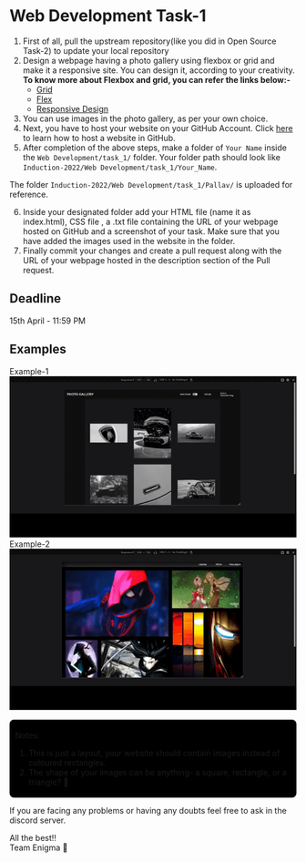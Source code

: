# Web Development Task-1

1. First of all, pull the upstream repository(like you did in Open Source Task-2) to update your local repository
2. Design a webpage having a photo gallery using flexbox or grid and make it a responsive site. You can design it, according to your creativity.
    **To know more about Flexbox and grid, you can refer the links below:-**
    * [Grid](https://web.dev/learn/css/grid/)
    * [Flex](https://web.dev/learn/css/flexbox/)
    * [Responsive Design](https://web.dev/learn/design/)
3. You can use images in the photo gallery, as per your own choice.
4. Next, you have to host your website on your GitHub Account. Click [here](https://youtu.be/QyFcl_Fba-k) to learn how to host a website in GitHub.
5. After completion of the above steps, make a folder of `Your Name` inside the `Web Development/task_1/` folder. Your folder path should look like `Induction-2022/Web Development/task_1/Your_Name`.

The folder `Induction-2022/Web Development/task_1/Pallav/` is uploaded for reference.

6. Inside your designated folder add your HTML file (name it as index.html), CSS file , a .txt file containing the URL of your webpage hosted on GitHub and a screenshot of your task. Make sure that you have added the images used in the website in the folder.
7. Finally commit your changes and create a pull request along with the URL of your webpage hosted in the description section of the Pull request.

## Deadline
15th April - 11:59 PM

## Examples

Example-1<br>
![sample](Pallav/sample.gif)<br>
Example-2<br>
![sample](Pallav/sample-2.gif)

<div style="padding: 5px 10px; background: #000; border-radius: 8px;">
<p>Notes:</p>
<ol>
<li>This is just a layout, your website should contain images instead of coloured rectangles.
<li>The shape of your images can be anything- a square, rectangle, or a triangle? 🤔
</div>


If you are facing any problems or having any doubts feel free to ask in the discord server.

All the best!!<br>
Team Enigma 💚
